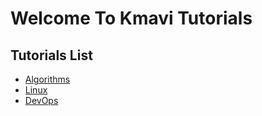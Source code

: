 # Welcome To Kmavi Tutorials

## Tutorials List

- [Algorithms](./algorithms/index.md)
- [Linux](./linux/index.md)
- [DevOps](./dev-ops/index.md)
